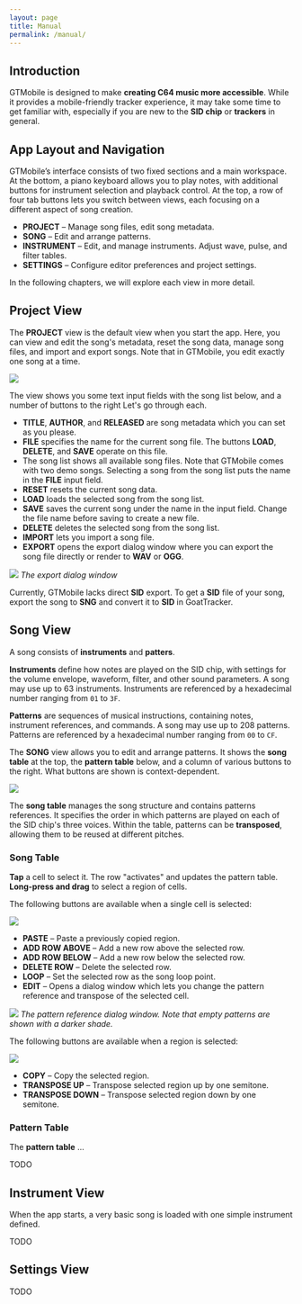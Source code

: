 ```yaml
---
layout: page
title: Manual
permalink: /manual/
---
```



## Introduction

GTMobile is designed to make **creating C64 music more accessible**.
While it provides a mobile-friendly tracker experience,
it may take some time to get familiar with,
especially if you are new to the **SID chip** or **trackers** in general.


## App Layout and Navigation

GTMobile’s interface consists of two fixed sections and a main workspace.
At the bottom, a piano keyboard allows you to play notes,
with additional buttons for instrument selection and playback control.
At the top, a row of four tab buttons lets you switch between views,
each focusing on a different aspect of song creation.

+ **PROJECT** – Manage song files, edit song metadata.
+ **SONG** – Edit and arrange patterns.
+ **INSTRUMENT** – Edit, and manage instruments. Adjust wave, pulse, and filter tables.
+ **SETTINGS** – Configure editor preferences and project settings.

In the following chapters, we will explore each view in more detail.


## Project View

The **PROJECT** view is the default view when you start the app.
Here, you can view and edit the song's metadata, reset the song data, manage song files, and import and export songs.
Note that in GTMobile, you edit exactly one song at a time.

<img src="{{ '/assets/project.png' | relative_url }}">

The view shows you some text input fields with the song list below, and a number of buttons to the right
Let's go through each.

+ **TITLE**, **AUTHOR**, and **RELEASED** are song metadata which you can set as you please.
+ **FILE** specifies the name for the current song file. The buttons **LOAD**, **DELETE**, and **SAVE** operate on this file.
+ The song list shows all available song files.
  Note that GTMobile comes with two demo songs.
  Selecting a song from the song list puts the name in the **FILE** input field.
+ **RESET** resets the current song data.
+ **LOAD** loads the selected song from the song list.
+ **SAVE** saves the current song under the name in the input field.
Change the file name before saving to create a new file.
+ **DELETE** deletes the selected song from the song list.
+ **IMPORT** lets you import a song file.
+ **EXPORT** opens the export dialog window where you can export the song file directly or render to **WAV** or **OGG**.

<p>
    <img src="{{ '/assets/export.png' | relative_url }}">
    <em>The export dialog window</em>
</p>

Currently, GTMobile lacks direct **SID** export.
To get a **SID** file of your song, export the song to **SNG** and convert it to **SID** in GoatTracker.


## Song View

A song consists of **instruments** and **patters**.

**Instruments** define how notes are played on the SID chip,
with settings for the volume envelope, waveform, filter, and other sound parameters.
A song may use up to 63 instruments.
Instruments are referenced by a hexadecimal number ranging from `01` to `3F`.

**Patterns** are sequences of musical instructions, containing notes, instrument references, and commands.
A song may use up to 208 patterns.
Patterns are referenced by a hexadecimal number ranging from `00` to `CF`.

The **SONG** view allows you to edit and arrange patterns. It shows the **song table** at the top, the **pattern table** below, and a column of various buttons to the right. What buttons are shown is context-dependent.

<img src="{{ '/assets/song2.png' | relative_url }}">

The **song table** manages the song structure and contains patterns references.
It specifies the order in which patterns are played on each of the SID chip's three voices.
Within the table, patterns can be **transposed**, allowing them to be reused at different pitches.

### Song Table

**Tap** a cell to select it. The row "activates" and updates the pattern table.
**Long-press and drag** to select a region of cells.

The following buttons are available when a single cell is selected:

<img src="{{ '/assets/song-cell-buttons.png' | relative_url }}">

+ **PASTE** – Paste a previously copied region.
+ **ADD ROW ABOVE** – Add a new row above the selected row.
+ **ADD ROW BELOW** – Add a new row below the selected row.
+ **DELETE ROW** – Delete the selected row.
+ **LOOP** – Set the selected row as the song loop point.
+ **EDIT** – Opens a dialog window which lets you change the pattern reference and transpose of the selected cell.
<p>
    <img src="{{ '/assets/set-pattern.png' | relative_url }}">
    <em>The pattern reference dialog window. Note that empty patterns are shown with a darker shade.</em>
</p>

The following buttons are available when a region is selected:

<img src="{{ '/assets/song-region-buttons.png' | relative_url }}">

+ **COPY** – Copy the selected region.
+ **TRANSPOSE UP** – Transpose selected region up by one semitone.
+ **TRANSPOSE DOWN** – Transpose selected region down by one semitone.

### Pattern Table

The **pattern table** ...

TODO

## Instrument View


When the app starts, a very basic song is loaded with one simple instrument defined.

TODO


## Settings View

TODO


<!-- ## Differences to GoatTracker 2 -->
